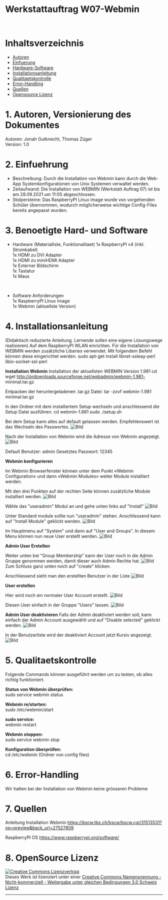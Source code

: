 
# Werkstattauftrag W07-Webmin
<br>

# Inhaltsverzeichnis
 - [Autoren](#1-autoren-versionierung-des-dokumentes)
 - [Einfuerung](#2-einfuehrung)
 - [Hardware-Software](#3-benoetigte-hard--und-software)
 - [Installationsanleitung](#4-installationsanleitung)
 - [Qualitaetskontrolle](#5-qualitaetskontrolle)
 - [Error-Handling](#6-error-handling)
 - [Quellen](#7-quellen)
 - [Opensource Lizenz](#8-opensource-lizenz)





# 1. Autoren, Versionierung des Dokumentes
Autoren: Jonah Gutknecht, Thomas Züger<br>
Version: 1.0
<br>



# 2. Einfuehrung 
   - Beschreibung: Durch die Installation von Webmin kann durch die Web-App Systemkonfigurationen von Unix Systemen verwaltet werden. <br>
   - Zeitaufwand: Die Installation von WEBMIN (Werkstatt Auftrag 07) ist bis am 28.09.2021 um 11:05 abgeschlossen.<br>
   - Stolpersteine: Das RaspberryPI Linux image wurde von vorgehenden Schüler übernommen, wodurch möglicherweise wichtige Config-Files bereits angepasst wurden.<br>

# 3. Benoetigte Hard- und Software
   - Hardware (Materialliste, Funktionalitaet)
  1x RaspberryPI v4 (inkl. Stromkabel)<br>
  1x HDMI zu DVI Adapter<br>
  1x HDMI zu miniHDMI Adapter<br>
  1x Externer Bildschirm<br>
  1x Tastatur<br>
  1x Maus<br>
  <br>

   - Software Anforderungen<br>
1x RaspberryPI LInux Image<br>
1x Webmin (aktuellste Version)<br>


# 4. Installationsanleitung
 (Didaktisch reduzierte Anleitung. Lernende sollen eine eigene Lösungswege realisieren)
 Auf dem RaspberryPI WLAN einrichten.
 Für die Installation von WEBMIN werden zusätzliche Libaries verwendet. Mit folgendem Befehl können diese eingerichtet werden.
 sudo apt-get install libnet-ssleay-perl libio-socket-ssl-perl

**Installation Webmin**
Installation der aktuellsten WEBMIN Version 1.981
cd wget http://prdownloads.sourceforge.net/webadmin/webmin-1.981-
minimal.tar.gz

Entpacken der heruntergeladenen .tar.gz Datei:
tar -zxvf webmin-1.981 minimal.tar.gz

In den Ordner mit dem installiertem Setup wechseln und anschliessend die Setup Datei ausführen.
cd webmin-1.881
sudo ./setup.sh

Bei dem Setup kann alles auf default gelassen werden. Empfehlenswert ist das Wechseln des Passwortes. 
![Bild](/Bilder/change_password.png)

Nach der Installation von Webmin wird die Adresse von Webmin angezeigt. 
![Bild](/Bilder/webmin_installation_finished.png)

Default Benutzer: admin
Gesetztes Passwort: 12345

**Webmin konfigurieren**

Im Webmin Browserfenster können unter dem Punkt «Webmin
Configuration» und dann «Webmin Modules» weiter Module installiert werden.

Mit den drei Punkten auf der rechten Seite können zusätzliche Module installiert werden.
![Bild](/Bilder/webmin_additionally_modules.png)

Wähle das "useradmin" Modul an und gehe unten links auf "Install"
![Bild](/Bilder/install_useradmin.png)

Unter Standard module sollte nun "useradmin" stehen. Anschliessend kann auf "Install Module" geklickt werden.
![Bild](/Bilder/install_module.png)

Im Hauptmenu auf "System" und dann auf "User and Groups". In diesem Menu können nun neue User erstellt werden.
![Bild](/Bilder/create_user.png)

**Admin User Erstellen**

Weiter unten bei "Group Membership" kann der User noch in die Admin Gruppe genommen werden, damit dieser auch Admin Rechte hat.
![Bild](/Bilder/group_membership.png)
Zum Schluss ganz unten noch auf "create" klicken.

Anschliessend sieht man den erstellten Benutzer in der Liste
![Bild](/Bilder/created_user.png)

**User erstellen**

Hier wird noch ein normaler User Account erstellt.
![Bild](/Bilder/create_user_account.png)

Diesen User einfach in der Gruppe "Users" lassen.
![Bild](/Bilder/group_membership2.png)

**Admin User deaktivieren**
Falls der Admin deaktiviert werden soll, kann einfach der Admin Account ausgewählt und auf "Disable selected" geklickt werden.
![Bild](/Bilder/admin_user_deactivate.png)

In der Benutzerliste wird der deaktiviert Account jetzt Kursiv angezeigt.
![Bild](/Bilder/disabled.png)



# 5. Qualitaetskontrolle
Folgende Commands können ausgeführt werden um zu testen, ob alles richtig funktioniert.

**Status von Webmin überprüfen:**<br>
sudo service webmin status

**Webmin re/starten:**<br>
sudo /etc/webmin/start

**sudo service:**<br>
webmin restart

**Webmin stoppen:**<br>
sudo service webmin stop

**Konfiguration überprüfen:**<br>
cd /etc/webmin (Ordner von config files)


# 6. Error-Handling 

Wir hatten bei der Installation von Webmin keine grösseren Probleme


# 7. Quellen
Anleitung Installation Webmin
https://bscw.tbz.ch/bscw/bscw.cgi/31513531?op=preview&back_url=27527809

RaspberryPI OS
https://www.raspberrypi.org/software/

# 8. OpenSource Lizenz

<a rel="license" href="http://creativecommons.org/licenses/by-nc-sa/3.0/ch/"><img alt="Creative Commons Lizenzvertrag" style="border-width:0" src="https://i.creativecommons.org/l/by-nc-sa/3.0/ch/88x31.png" /></a><br />Dieses Werk ist lizenziert unter einer <a rel="license" href="http://creativecommons.org/licenses/by-nc-sa/3.0/ch/">Creative Commons Namensnennung - Nicht-kommerziell - Weitergabe unter gleichen Bedingungen 3.0 Schweiz Lizenz</a>

 

- - -